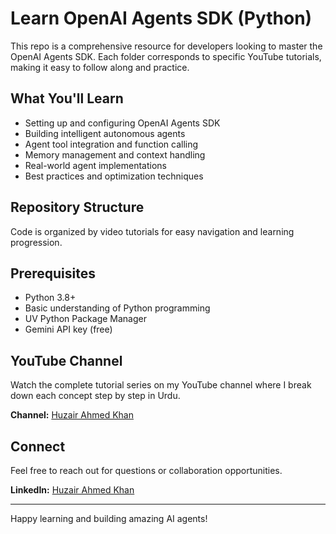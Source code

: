 # Learn OpenAI Agents SDK (Python)

This repo is a comprehensive resource for developers looking to master the OpenAI Agents SDK. Each folder corresponds to specific YouTube tutorials, making it easy to follow along and practice.

## What You'll Learn

- Setting up and configuring OpenAI Agents SDK
- Building intelligent autonomous agents
- Agent tool integration and function calling
- Memory management and context handling
- Real-world agent implementations
- Best practices and optimization techniques

## Repository Structure

Code is organized by video tutorials for easy navigation and learning progression.

## Prerequisites

- Python 3.8+
- Basic understanding of Python programming
- UV Python Package Manager
- Gemini API key (free) 

## YouTube Channel

Watch the complete tutorial series on my YouTube channel where I break down each concept step by step in Urdu.

**Channel:** [Huzair Ahmed Khan](https://www.youtube.com/@huzairahmedkhan650)

## Connect

Feel free to reach out for questions or collaboration opportunities.

**LinkedIn:** [Huzair Ahmed Khan](https://www.linkedin.com/in/huzair-ahmed-khan/)

---

Happy learning and building amazing AI agents!